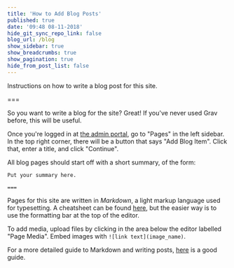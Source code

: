 ```yaml
---
title: 'How to Add Blog Posts'
published: true
date: '09:48 08-11-2018'
hide_git_sync_repo_link: false
blog_url: /blog
show_sidebar: true
show_breadcrumbs: true
show_pagination: true
hide_from_post_list: false
---
```


Instructions on how to write a blog post for this site.

===

So you want to write a blog for the site? Great! If you've never used Grav before, this will be useful.

Once you're logged in at [the admin portal](https://bigt.cf/admin), go to "Pages" in the left sidebar. In the top right corner, there will be a button that says "Add Blog Item". Click that, enter a title, and click "Continue". 

All blog pages should start off with a short summary, of the form:

```
Put your summary here.

===
```

Pages for this site are written in _Markdown_, a light markup language used for typesetting. A cheatsheet can be found [here](https://github.com/adam-p/markdown-here/wiki/Markdown-Cheatsheet#code), but the easier way is to use the formatting bar at the top of the editor. 

To add media, upload files by clicking in the area below the editor labelled "Page Media". Embed images with `![link text](image_name)`.


For a more detailed guide to Markdown and writing posts, [here](https://blog.ghost.org/markdown/) is a good guide. 